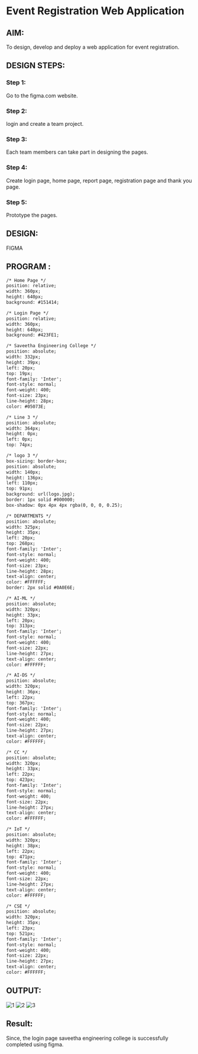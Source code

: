 # Event Registration Web Application

## AIM:
To design, develop and deploy a web application for event registration.

## DESIGN STEPS:

### Step 1:
Go to the figma.com website.

### Step 2:
login and create a team project.
### Step 3:
Each team members can take part in designing the pages.

### Step 4:
Create login page, home page, report page, registration page and thank you page.

### Step 5:
Prototype the pages.

## DESIGN:
FIGMA
## PROGRAM :
```html css
/* Home Page */
position: relative;
width: 360px;
height: 640px;
background: #151414;

/* Login Page */
position: relative;
width: 360px;
height: 640px;
background: #423FE1;

/* Saveetha Engineering College */
position: absolute;
width: 332px;
height: 39px;
left: 20px;
top: 19px;
font-family: 'Inter';
font-style: normal;
font-weight: 400;
font-size: 23px;
line-height: 28px;
color: #05073E;

/* Line 3 */
position: absolute;
width: 364px;
height: 0px;
left: 0px;
top: 74px;

/* logo 3 */
box-sizing: border-box;
position: absolute;
width: 140px;
height: 136px;
left: 110px;
top: 91px;
background: url(logo.jpg);
border: 1px solid #000000;
box-shadow: 0px 4px 4px rgba(0, 0, 0, 0.25);

/* DEPARTMENTS */
position: absolute;
width: 325px;
height: 35px;
left: 20px;
top: 268px;
font-family: 'Inter';
font-style: normal;
font-weight: 400;
font-size: 23px;
line-height: 28px;
text-align: center;
color: #FFFFFF;
border: 2px solid #0A0E6E;

/* AI-ML */
position: absolute;
width: 320px;
height: 33px;
left: 20px;
top: 313px;
font-family: 'Inter';
font-style: normal;
font-weight: 400;
font-size: 22px;
line-height: 27px;
text-align: center;
color: #FFFFFF;

/* AI-DS */
position: absolute;
width: 320px;
height: 36px;
left: 22px;
top: 367px;
font-family: 'Inter';
font-style: normal;
font-weight: 400;
font-size: 22px;
line-height: 27px;
text-align: center;
color: #FFFFFF;

/* CC */
position: absolute;
width: 320px;
height: 33px;
left: 22px;
top: 423px;
font-family: 'Inter';
font-style: normal;
font-weight: 400;
font-size: 22px;
line-height: 27px;
text-align: center;
color: #FFFFFF;

/* IoT */
position: absolute;
width: 320px;
height: 38px;
left: 22px;
top: 471px;
font-family: 'Inter';
font-style: normal;
font-weight: 400;
font-size: 22px;
line-height: 27px;
text-align: center;
color: #FFFFFF;

/* CSE */
position: absolute;
width: 320px;
height: 35px;
left: 23px;
top: 521px;
font-family: 'Inter';
font-style: normal;
font-weight: 400;
font-size: 22px;
line-height: 27px;
text-align: center;
color: #FFFFFF;

```
## OUTPUT:

![1](https://github.com/Darshans05/event-registration/assets/115534676/def6c815-a7a2-4cca-8c24-252e7b6b9058)
![2](https://github.com/Darshans05/event-registration/assets/115534676/4511a3f7-e58d-446d-8f90-9786ba673b26)
![3](https://github.com/Darshans05/event-registration/assets/115534676/a1fa29ea-34c9-45a0-9981-77bc19866347)


## Result:
Since, the login page saveetha engineering college is successfully completed using figma.


